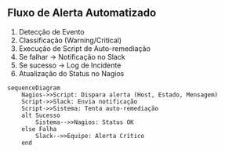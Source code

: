 ## Fluxo de Alerta Automatizado

1. Detecção de Evento
2. Classificação (Warning/Critical)
3. Execução de Script de Auto-remediação
4. Se falhar → Notificação no Slack
5. Se sucesso → Log de Incidente
6. Atualização do Status no Nagios

```mermaid
sequenceDiagram
    Nagios->>Script: Dispara alerta (Host, Estado, Mensagem)
    Script->>Slack: Envia notificação
    Script->>Sistema: Tenta auto-remediação
    alt Sucesso
        Sistema-->>Nagios: Status OK
    else Falha
        Slack-->>Equipe: Alerta Crítico
    end